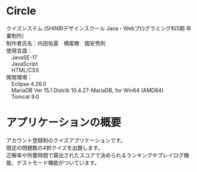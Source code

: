 # Circle
クイズシステム (SHINBIデザインスクール Java・Webプログラミング科5期 卒業制作)<BR>
制作者氏名：内田佑基　横尾瞭　國安秀則<BR>
使用言語：<BR>
&emsp;JavaSE-17<BR>
&emsp;JavaScript<BR>
&emsp;HTML/CSS<BR>
開発環境：<BR>
&emsp;Eclipse 4.26.0<BR>
&emsp;MariaDB Ver 15.1 Distrib 10.4.27-MariaDB, for Win64 (AMD64)<BR> 
&emsp;Tomcat 9.0<BR> 
# アプリケーションの概要
アカウント登録制のクイズアプリケーションです。<BR>
既定の問題数の4択クイズを出題します。<BR>
正解率や所要時間で算出されたスコアで決められるランキングやプレイログ機能、ゲストモード機能がついています。<BR>
